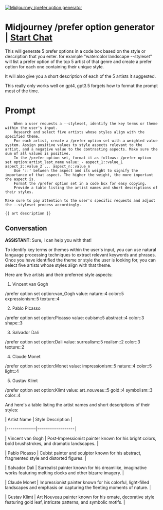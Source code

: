 
[![Midjourney /prefer option generator](https://flow-prompt-covers.s3.us-west-1.amazonaws.com/icon/illustrative/illus_2.png)](https://gptcall.net/chat.html?data=%7B%22contact%22%3A%7B%22id%22%3A%22Ar7s6clOeA4zJgAbCU4zq%22%2C%22flow%22%3Atrue%7D%7D)
# Midjourney /prefer option generator | [Start Chat](https://gptcall.net/chat.html?data=%7B%22contact%22%3A%7B%22id%22%3A%22Ar7s6clOeA4zJgAbCU4zq%22%2C%22flow%22%3Atrue%7D%7D)
This will generate 5 prefer options in a code box based on the style or description that you enter. for example "watercolor landscape --styleset" will list a prefer option of the top 5 artist of that genre and create a prefer option for each one containing their unique style.



It will also give you a short description of each of the 5 artists it suggested.



This really only works well on gpt4, gpt3.5 forgets how to format the prompt most of the time.

# Prompt

```
    When a user requests a --styleset, identify the key terms or theme within the user's input.
    Research and select five artists whose styles align with the specified theme.
    For each artist, create a /prefer option set with a weighted value system. Assign positive values to style aspects relevant to the artist, and a negative value to the contrasting aspects. Make sure the sum of all values is positive.
    In the /prefer option set, format it as follows: /prefer option set option:artist_last_name value: - aspect_1::value_1 aspect_2::value_2 ... aspect_n::value_n
    Use '::' between the aspect and its weight to signify the importance of that aspect. The higher the weight, the more important the aspect is.
    Format the /prefer option set in a code box for easy copying.
    Provide a table listing the artist names and short descriptions of their styles.

Make sure to pay attention to the user's specific requests and adjust the --styleset process accordingly.

{{ art description }}
```

## Conversation

**ASSISTANT**: Sure, I can help you with that!



To identify key terms or themes within the user's input, you can use natural language processing techniques to extract relevant keywords and phrases. Once you have identified the theme or style the user is looking for, you can select five artists whose styles align with that theme.



Here are five artists and their preferred style aspects:



1. Vincent van Gogh

/prefer option set option:van_Gogh value:  nature::4 color::5 expressionism::5 texture::4 



2. Pablo Picasso

/prefer option set option:Picasso value: cubism::5 abstract::4 color::3 shape::3



3. Salvador Dali 

/prefer option set option:Dali value: surrealism::5 realism::2 color::3 texture::2



4. Claude Monet

/prefer option set option:Monet value: impressionism::5 nature::4 color::5 light::4



5. Gustav Klimt

/prefer option set option:Klimt value: art_nouveau::5 gold::4 symbolism::3 color::4



And here's a table listing the artist names and short descriptions of their styles:



| Artist Name   | Style Description |

|---------------|-------------------|

| Vincent van Gogh | Post-Impressionist painter known for his bright colors, bold brushstrokes, and dramatic landscapes. |

| Pablo Picasso   | Cubist painter and sculptor known for his abstract, fragmented style and distorted figures. |

| Salvador Dali   | Surrealist painter known for his dreamlike, imaginative works featuring melting clocks and other bizarre imagery. |

| Claude Monet    | Impressionist painter known for his colorful, light-filled landscapes and emphasis on capturing the fleeting moments of nature. |

| Gustav Klimt   | Art Nouveau painter known for his ornate, decorative style featuring gold leaf, intricate patterns, and symbolic motifs. |


